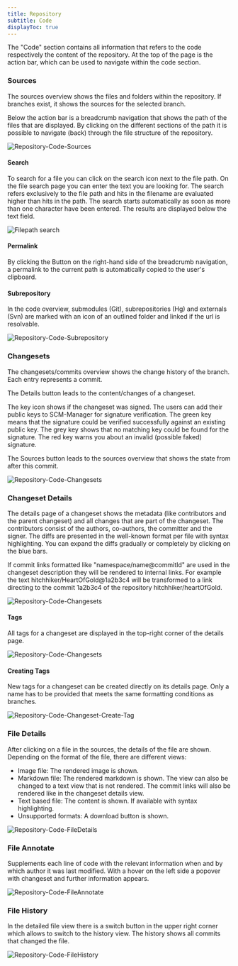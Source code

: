 ```yaml
---
title: Repository
subtitle: Code
displayToc: true
---
```

The "Code" section contains all information that refers to the code respectively the content of the repository. At the top of the page is the action bar, which can be used to navigate within the code section.

### Sources
The sources overview shows the files and folders within the repository. If branches exist, it shows the sources for the selected branch.

Below the action bar is a breadcrumb navigation that shows the path of the files that are displayed. By clicking on the different sections of the path it is possible to navigate (back) through the file structure of the repository.

![Repository-Code-Sources](assets/repository-code-sourcesView.png)

#### Search

To search for a file you can click on the search icon next to the file path.
On the file search page you can enter the text you are looking for.
The search refers exclusively to the file path and
hits in the filename are evaluated higher than hits in the path.
The search starts automatically as soon as more than one character have been entered.
The results are displayed below the text field.

![Filepath search](assets/repository-code-filepathsearch.png)

#### Permalink

By clicking the Button on the right-hand side of the breadcrumb navigation, a permalink to the current path is
automatically copied to the user's clipboard.

#### Subrepository

In the code overview, submodules (Git), subrepositories (Hg) and externals (Svn) are marked with an icon of an outlined folder and linked if the url is resolvable.

![Repository-Code-Subrepository](assets/repository-code-subrepository.png)

### Changesets
The changesets/commits overview shows the change history of the branch. Each entry represents a commit. 

The Details button leads to the content/changes of a changeset.

The key icon shows if the changeset was signed. The users can add their public keys to SCM-Manager for signature verification. The green key means that the signature could be verified successfully against an existing public key. The grey key shows that no matching key could be found for the signature. The red key warns you about an invalid (possible faked) signature.

The Sources button leads to the sources overview that shows the state from after this commit.

![Repository-Code-Changesets](assets/repository-code-changesetsView.png)

### Changeset Details
The details page of a changeset shows the metadata (like contributors and the parent changeset) and all changes that are part of the changeset. 
The contributors consist of the authors, co-authors, the committer and the signer. 
The diffs are presented in the well-known format per file with syntax highlighting. 
You can expand the diffs gradually or completely by clicking on the blue bars.

If commit links formatted like "namespace/name@commitId" are used in the changeset description they will be rendered to internal links.
For example the text hitchhiker/HeartOfGold@1a2b3c4 will be transformed to a link directing to the commit 1a2b3c4 of the repository hitchhiker/heartOfGold.

![Repository-Code-Changesets](assets/repository-code-changesetDetails.png)

#### Tags

All tags for a changeset are displayed in the top-right corner of the details page.

![Repository-Code-Changesets](assets/repository-code-changeset-with-tag.png)

#### Creating Tags
New tags for a changeset can be created directly on its details page.
Only a name has to be provided that meets the same formatting conditions as branches.

![Repository-Code-Changeset-Create-Tag](assets/repository-code-changeset-create-tag.png)

### File Details
After clicking on a file in the sources, the details of the file are shown. Depending on the format of the file, there are different views:

- Image file: The rendered image is shown.
- Markdown file: The rendered markdown is shown. The view can also be changed to a text view that is not rendered. The commit links will also be rendered like in the changeset details view.
- Text based file: The content is shown. If available with syntax highlighting.
- Unsupported formats: A download button is shown.

![Repository-Code-FileDetails](assets/repository-code-fileViewer.png)

### File Annotate
Supplements each line of code with the relevant information when and by which author it was last modified. With a hover on the left side a popover with changeset and further information appears.

![Repository-Code-FileAnnotate](assets/repository-code-fileAnnotate.png)

### File History
In the detailed file view there is a switch button in the upper right corner which allows to switch to the history view. The history shows all commits that changed the file.

![Repository-Code-FileHistory](assets/repository-code-fileHistory.png)
